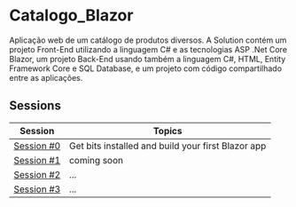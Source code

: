 # Catalogo_Blazor

Aplicação web de um catálogo de produtos diversos. A Solution contém um projeto Front-End utilizando a linguagem C# e as tecnologias ASP .Net Core Blazor, um projeto Back-End usando também a linguagem C#, HTML, Entity Framework Core e SQL Database, e um projeto com código compartilhado entre as aplicações. 

## Sessions

| Session | Topics |
| ----- | ---- |
| [Session #0](/docs/00-get-started.md) | Get bits installed and build your first Blazor app |
| [Session #1]() | coming soon |
| [Session #2]() | ...  |
| [Session #3]() | ... |
